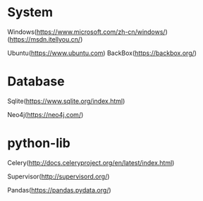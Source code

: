 
# System
Windows(https://www.microsoft.com/zh-cn/windows/)(https://msdn.itellyou.cn/)

Ubuntu(https://www.ubuntu.com)
BackBox(https://backbox.org/)


# Database
Sqlite(https://www.sqlite.org/index.html)

Neo4j(https://neo4j.com/)

# python-lib
Celery(http://docs.celeryproject.org/en/latest/index.html)

Supervisor(http://supervisord.org/)

Pandas(https://pandas.pydata.org/)
